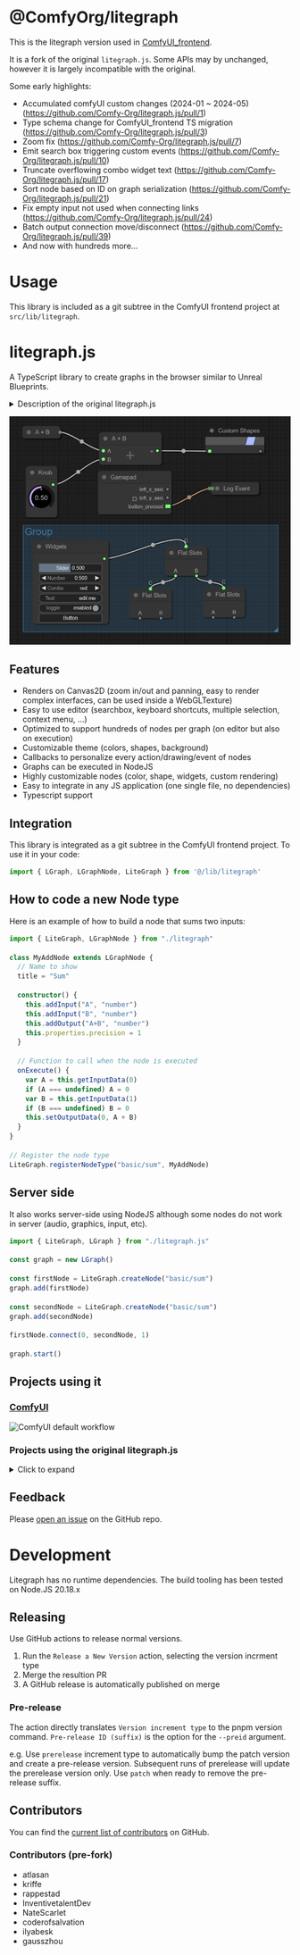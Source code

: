 # @ComfyOrg/litegraph

This is the litegraph version used in [ComfyUI_frontend](https://github.com/Comfy-Org/ComfyUI_frontend).

It is a fork of the original `litegraph.js`. Some APIs may by unchanged, however it is largely incompatible with the original.

Some early highlights:

- Accumulated comfyUI custom changes (2024-01 ~ 2024-05) (https://github.com/Comfy-Org/litegraph.js/pull/1)
- Type schema change for ComfyUI_frontend TS migration (https://github.com/Comfy-Org/litegraph.js/pull/3)
- Zoom fix (https://github.com/Comfy-Org/litegraph.js/pull/7)
- Emit search box triggering custom events (<https://github.com/Comfy-Org/litegraph.js/pull/10>)
- Truncate overflowing combo widget text (<https://github.com/Comfy-Org/litegraph.js/pull/17>)
- Sort node based on ID on graph serialization (<https://github.com/Comfy-Org/litegraph.js/pull/21>)
- Fix empty input not used when connecting links (<https://github.com/Comfy-Org/litegraph.js/pull/24>)
- Batch output connection move/disconnect (<https://github.com/Comfy-Org/litegraph.js/pull/39>)
- And now with hundreds more...

# Usage

This library is included as a git subtree in the ComfyUI frontend project at `src/lib/litegraph`.

# litegraph.js

A TypeScript library to create graphs in the browser similar to Unreal Blueprints.

<details>

<summary>Description of the original litegraph.js</summary>

A library in Javascript to create graphs in the browser similar to Unreal Blueprints. Nodes can be programmed easily and it includes an editor to construct and tests the graphs.

It can be integrated easily in any existing web applications and graphs can be run without the need of the editor.

</details>

![Node Graph](imgs/node_graph_example.png "Node graph example")

## Features

- Renders on Canvas2D (zoom in/out and panning, easy to render complex interfaces, can be used inside a WebGLTexture)
- Easy to use editor (searchbox, keyboard shortcuts, multiple selection, context menu, ...)
- Optimized to support hundreds of nodes per graph (on editor but also on execution)
- Customizable theme (colors, shapes, background)
- Callbacks to personalize every action/drawing/event of nodes
- Graphs can be executed in NodeJS
- Highly customizable nodes (color, shape, widgets, custom rendering)
- Easy to integrate in any JS application (one single file, no dependencies)
- Typescript support

## Integration

This library is integrated as a git subtree in the ComfyUI frontend project. To use it in your code:

```typescript
import { LGraph, LGraphNode, LiteGraph } from '@/lib/litegraph'
```

## How to code a new Node type

Here is an example of how to build a node that sums two inputs:

```ts
import { LiteGraph, LGraphNode } from "./litegraph"

class MyAddNode extends LGraphNode {
  // Name to show
  title = "Sum"

  constructor() {
    this.addInput("A", "number")
    this.addInput("B", "number")
    this.addOutput("A+B", "number")
    this.properties.precision = 1
  }

  // Function to call when the node is executed
  onExecute() {
    var A = this.getInputData(0)
    if (A === undefined) A = 0
    var B = this.getInputData(1)
    if (B === undefined) B = 0
    this.setOutputData(0, A + B)
  }
}

// Register the node type
LiteGraph.registerNodeType("basic/sum", MyAddNode)
```

## Server side

It also works server-side using NodeJS although some nodes do not work in server (audio, graphics, input, etc).

```ts
import { LiteGraph, LGraph } from "./litegraph.js"

const graph = new LGraph()

const firstNode = LiteGraph.createNode("basic/sum")
graph.add(firstNode)

const secondNode = LiteGraph.createNode("basic/sum")
graph.add(secondNode)

firstNode.connect(0, secondNode, 1)

graph.start()
```

## Projects using it

### [ComfyUI](https://github.com/comfyanonymous/ComfyUI)

![ComfyUI default workflow](https://github.com/comfyanonymous/ComfyUI/blob/6efe561c2a7321501b1b27f47039c7616dda1860/comfyui_screenshot.png "ComfyUI default workflow")

### Projects using the original litegraph.js

<details>

<summary>Click to expand</summary>

### [webglstudio.org](http://webglstudio.org)

![WebGLStudio](imgs/webglstudio.gif "WebGLStudio")

### [MOI Elephant](http://moiscript.weebly.com/elephant-systegraveme-nodal.html)

![MOI Elephant](imgs/elephant.gif "MOI Elephant")

### Mynodes

![MyNodes](imgs/mynodes.png "MyNodes")

</details>

## Feedback

Please [open an issue](https://github.com/Comfy-Org/litegraph.js/issues/) on the GitHub repo.

# Development

Litegraph has no runtime dependencies. The build tooling has been tested on Node.JS 20.18.x

## Releasing

Use GitHub actions to release normal versions.

1. Run the `Release a New Version` action, selecting the version incrment type
1. Merge the resultion PR
1. A GitHub release is automatically published on merge

### Pre-release

The action directly translates `Version increment type` to the pnpm version command. `Pre-release ID (suffix)` is the option for the `--preid` argument.

e.g. Use `prerelease` increment type to automatically bump the patch version and create a pre-release version. Subsequent runs of prerelease will update the prerelease version only.
Use `patch` when ready to remove the pre-release suffix.

## Contributors

You can find the [current list of contributors](https://github.com/Comfy-Org/litegraph.js/graphs/contributors) on GitHub.

### Contributors (pre-fork)

- atlasan
- kriffe
- rappestad
- InventivetalentDev
- NateScarlet
- coderofsalvation
- ilyabesk
- gausszhou
